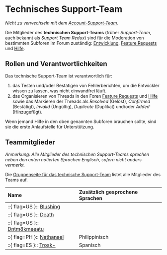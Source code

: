 # Technisches Support-Team

*Nicht zu verwechseln mit dem [Account-Support-Team](/wiki/People/Account_support_team).*

Die Mitglieder des **technischen Support-Teams** (früher *Support-Team*, auch bekannt als *Support Team Redux*) sind für die Moderation von bestimmten Subforen im Forum zuständig: [Entwicklung](https://osu.ppy.sh/community/forums/2), [Feature Requests](https://osu.ppy.sh/community/forums/4) und [Hilfe](https://osu.ppy.sh/community/forums/5).

## Rollen und Verantwortlichkeiten

Das technische Support-Team ist verantwortlich für:

1. das Testen und/oder Bestätigen von Fehlerberichten, um die Entwickler wissen zu lassen, was nicht einwandfrei läuft.
2. das Organisieren von Threads in den Foren [Feature Requests](https://osu.ppy.sh/community/forums/4) und [Hilfe](https://osu.ppy.sh/community/forums/5) sowie das Markieren der Threads als *Resolved* (Gelöst), *Confirmed* (Bestätigt), *Invalid* (Ungültig), *Duplicate* (Duplikat) und/oder *Added* (Hinzugefügt).

Wenn jemand Hilfe in den oben genannten Subforen brauchen sollte, sind sie die erste Anlaufstelle für Unterstützung.

## Teammitglieder

*Anmerkung: Alle Mitglieder des technischen Support-Teams sprechen neben den unten notierten Sprachen Englisch, sofern nicht anders vermerkt.*

Die [Gruppenseite für das technische Support-Team](https://osu.ppy.sh/groups/22) listet alle Mitglieder des Teams auf.

| Name | Zusätzlich gesprochene Sprachen |
| :-- | :-- |
| ::{ flag=US }:: [Blushing](https://osu.ppy.sh/users/5927823) |  |
| ::{ flag=US }:: [Death](https://osu.ppy.sh/users/3242450) |  |
| ::{ flag=US }:: [Dntm8kmeeatu](https://osu.ppy.sh/users/5428812) |  |
| ::{ flag=PH }:: [Nathanael](https://osu.ppy.sh/users/2295078) | Philippinisch |
| ::{ flag=ES }:: [Trosk-](https://osu.ppy.sh/users/3469385) | Spanisch |
